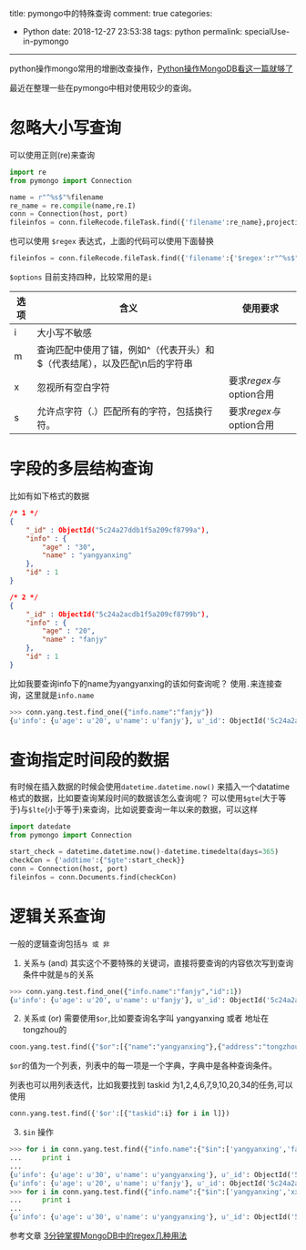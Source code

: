 title: pymongo中的特殊查询
comment: true
categories:
  - Python
date: 2018-12-27 23:53:38
tags: python
permalink: specialUse-in-pymongo

---
python操作mongo常用的增删改查操作，[Python操作MongoDB看这一篇就够了](https://juejin.im/post/5addbd0e518825671f2f62ee)

最近在整理一些在pymongo中相对使用较少的查询。

<!-- more -->

# 忽略大小写查询

可以使用正则(re)来查询

``` python 
import re
from pymongo import Connection

name = r"^%s$"%filename
re_name = re.compile(name,re.I)
conn = Connection(host, port)
fileinfos = conn.fileRecode.fileTask.find({'filename':re_name},projection={'_id': False})

```

也可以使用 `$regex` 表达式，上面的代码可以使用下面替换
``` python 
fileinfos = conn.fileRecode.fileTask.find({'filename':{'$regex':r"^%s$"%filename,'$options':"i"}},projection={'_id': False})

```

`$options` 目前支持四种，比较常用的是`i `

| 选项 | 含义 | 使用要求 |
| ------ | ------ | ------ |
|i       |大小写不敏感|     |
|m       |查询匹配中使用了锚，例如^（代表开头）和$（代表结尾），以及匹配\n后的字符串|
|x       |忽视所有空白字符  |要求$regex与$option合用
|s       |允许点字符（.）匹配所有的字符，包括换行符。|要求$regex与$option合用


# 字段的多层结构查询

比如有如下格式的数据
``` json
/* 1 */
{
    "_id" : ObjectId("5c24a27ddb1f5a209cf8799a"),
    "info" : {
        "age" : "30",
        "name" : "yangyanxing"
    },
    "id" : 1
}

/* 2 */
{
    "_id" : ObjectId("5c24a2acdb1f5a209cf8799b"),
    "info" : {
        "age" : "20",
        "name" : "fanjy"
    },
    "id" : 1
}

```
比如我要查询info下的name为yangyanxing的该如何查询呢？
使用`.`来连接查询，这里就是`info.name`
``` python 
>>> conn.yang.test.find_one({"info.name":"fanjy"})
{u'info': {u'age': u'20', u'name': u'fanjy'}, u'_id': ObjectId('5c24a2acdb1f5a209cf8799b'), u'id': 1}

```


# 查询指定时间段的数据

有时候在插入数据的时候会使用`datetime.datetime.now()` 来插入一个datatime格式的数据，比如要查询某段时间的数据该怎么查询呢？
可以使用`$gte`(大于等于)与`$lte`(小于等于)来查询，比如说要查询一年以来的数据，可以这样
``` python 
import datedate
from pymongo import Connection

start_check = datetime.datetime.now()-datetime.timedelta(days=365)
checkCon = {'addtime':{"$gte":start_check}}
conn = Connection(host, port)
fileinfos = conn.Documents.find(checkCon)

```


# 逻辑关系查询
一般的逻辑查询包括`与 或 非`
1. 关系`与` (and)
其实这个不要特殊的关键词，直接将要查询的内容依次写到查询条件中就是`与`的关系
``` python
>>> conn.yang.test.find_one({"info.name":"fanjy","id":1})
{u'info': {u'age': u'20', u'name': u'fanjy'}, u'_id': ObjectId('5c24a2acdb1f5a209cf8799b'), u'id': 1}
```

2. 关系`或` (or) 需要使用`$or`,比如要查询名字叫 yangyanxing 或者 地址在tongzhou的

``` python 
coon.yang.test.find({"$or":[{"name":"yangyanxing"},{"address":"tongzhou"}]})

```
`$or`的值为一个列表，列表中的每一项是一个字典，字典中是各种查询条件。

列表也可以用列表迭代，比如我要找到 taskid 为1,2,4,6,7,9,10,20,34的任务,可以使用
``` python 
conn.yang.test.find({'$or':[{"taskid":i} for i in l]})
```

3. `$in` 操作
``` python 
>>> for i in conn.yang.test.find({"info.name":{"$in":['yangyanxing','fanjy']}}):
...     print i
...
{u'info': {u'age': u'30', u'name': u'yangyanxing'}, u'_id': ObjectId('5c24a27ddb1f5a209cf8799a'), u'id': 1}
{u'info': {u'age': u'20', u'name': u'fanjy'}, u'_id': ObjectId('5c24a2acdb1f5a209cf8799b'), u'id': 1}
>>> for i in conn.yang.test.find({"info.name":{"$in":['yangyanxing','xxxxx']}}):
...     print i
...
{u'info': {u'age': u'30', u'name': u'yangyanxing'}, u'_id': ObjectId('5c24a27ddb1f5a209cf8799a'), u'id': 1}

```

参考文章
[3分钟掌握MongoDB中的regex几种用法](http://blog.51cto.com/suifu/2070686)







